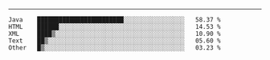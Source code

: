---

<!--START_SECTION:waka-->
```text
Java    ████████████████████████░░░░░░░░░░░░░░░░░   58.37 % 
HTML    ██████░░░░░░░░░░░░░░░░░░░░░░░░░░░░░░░░░░░   14.53 % 
XML     ████▒░░░░░░░░░░░░░░░░░░░░░░░░░░░░░░░░░░░░   10.90 % 
Text    ██▒░░░░░░░░░░░░░░░░░░░░░░░░░░░░░░░░░░░░░░   05.60 % 
Other   █▒░░░░░░░░░░░░░░░░░░░░░░░░░░░░░░░░░░░░░░░   03.23 % 
```
<!--END_SECTION:waka-->


[linkedin]: https://www.linkedin.com/in/mohamed-elh/

